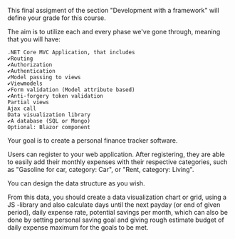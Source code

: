 ﻿This final assigment of the section "Development with a framework" will define your grade for this course.

The aim is to utilize each and every phase we've gone through, meaning that you will have:

    .NET Core MVC Application, that includes
    ✔️Routing
    ✔️Authorization
    ✔️Authentication
    ✔️Model passing to views
    ✔️Viewmodels
    ✔️Form validation (Model attribute based)
    ✔️Anti-forgery token validation
    Partial views
    Ajax call
    Data visualization library
    ✔️A database (SQL or Mongo)
    Optional: Blazor component

Your goal is to create a personal finance tracker software.

Users can register to your web application. After registering, they are able to easily add their monthly expenses with their respective categories, such as "Gasoline for car, category: Car", or "Rent, category: Living".

You can design the data structure as you wish.

From this data, you should create a data visualization chart or grid, using a JS -library and also calculate days until the next payday (or end of given period), daily expense rate, potential savings per month, which can also be done by setting personal saving goal and giving rough estimate budget of daily expense maximum for the goals to be met.
